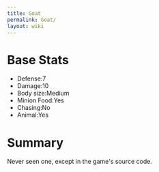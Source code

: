 ```yaml
---
title: Goat
permalink: Goat/
layout: wiki
---
```


Base Stats
==========

-   Defense:7
-   Damage:10
-   Body size:Medium
-   Minion Food:Yes
-   Chasing:No
-   Animal:Yes

Summary
=======

Never seen one, except in the game's source code.
